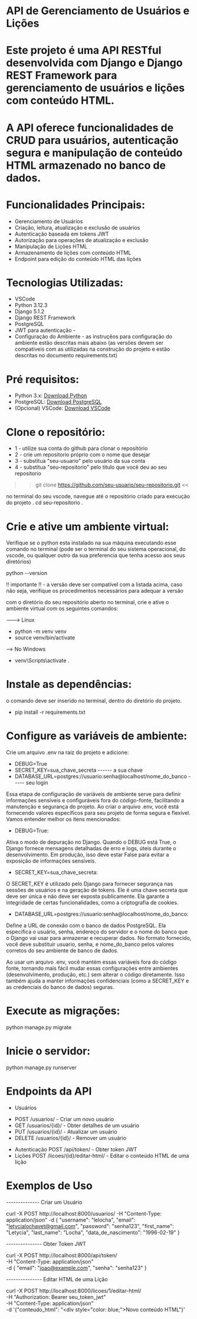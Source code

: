 # API de Gerenciamento de Usuários e Lições


# Este projeto é uma API RESTful desenvolvida com Django e Django REST Framework para gerenciamento de usuários e lições com conteúdo HTML. 
# A API oferece funcionalidades de CRUD para usuários, autenticação segura e manipulação de conteúdo HTML armazenado no banco de dados.

# Funcionalidades Principais:
* Gerenciamento de Usuários
* Criação, leitura, atualização e exclusão de usuários
* Autenticação baseada em tokens JWT
* Autorização para operações de atualização e exclusão
* Manipulação de Lições HTML
* Armazenamento de lições com conteúdo HTML
* Endpoint para edição do conteúdo HTML das lições
  
# Tecnologias Utilizadas:
* VSCode
* Python 3.12.3
* Django 5.1.2
* Django REST Framework
* PostgreSQL
* JWT para autenticação -
* Configuração do Ambiente - as instruçẽos para configuração do ambiente estão descritas mais abaixo
  (as versões devem ser compativeis com as utilizadas na construção do projeto e estão descritas no documento requirements.txt)

# Pré requisitos:

- Python 3.x: [Download Python](https://www.python.org/downloads/)
- PostgreSQL: [Download PostgreSQL](https://www.postgresql.org/download/)
- (Opcional) VSCode: [Download VSCode](https://code.visualstudio.com/download)
  
# Clone o repositório:

- 1 - utilize sua conta do github para clonar o repositório
- 2 - crie um repositorio próprio com o nome que desejar
- 3 - substitua "seu-usuario" pelo usuário da sua conta
- 4 - substitua "seu-repositorio" pelo titulo que você deu ao seu repositorio
>>   git clone https://github.com/seu-usuario/seu-repositorio.git  <<

no terminal do seu vscode, navegue até o repositório criado para execução do projeto
.
cd seu-repositorio
.
# Crie e ative um ambiente virtual:

Verifique se o python esta instalado na sua máquina executando esse comando no terminal (pode ser o terminal do seu sistema operacional, do vscode, ou qualquer outro da sua preferencia que tenha acesso aos seus diretórios)

python --version

!! importante !! - a versão deve ser compatível com a listada acima, caso não seja, verifique os procedimentos necessários para adequar a versão

com o diretório do seu repositório aberto no terminal, crie e ative o ambiente virtual com os seguintes comandos:

---> Linux
 * python -m venv venv
 * source venv/bin/activate
   
--> No Windows
  * venv\Scripts\activate
.
# Instale as dependências:

o comando deve ser inserido no terminal, dentro do diretório do projeto.

* pip install -r requirements.txt

# Configure as variáveis de ambiente:
Crie um arquivo .env na raiz do projeto e adicione:
>>
* DEBUG=True
* SECRET_KEY=sua_chave_secreta   ------ a sua chave
* DATABASE_URL=postgres://usuario:senha@localhost/nome_do_banco   ----- seu login

Essa etapa de configuração de variáveis de ambiente serve para definir informações sensíveis e configuráveis fora do código-fonte, facilitando a manutenção e segurança do projeto. Ao criar o arquivo .env, você está fornecendo valores específicos para seu projeto de forma segura e flexível. Vamos entender melhor os itens mencionados:

* DEBUG=True:

Ativa o modo de depuração no Django. Quando o DEBUG está True, o Django fornece mensagens detalhadas de erro e logs, úteis durante o desenvolvimento. Em produção, isso deve estar False para evitar a exposição de informações sensíveis.


* SECRET_KEY=sua_chave_secreta:

O SECRET_KEY é utilizado pelo Django para fornecer segurança nas sessões de usuários e na geração de tokens. Ele é uma chave secreta que deve ser única e não deve ser exposta publicamente. Ela garante a integridade de certas funcionalidades, como a criptografia de cookies.

  
* DATABASE_URL=postgres://usuario:senha@localhost/nome_do_banco:


Define a URL de conexão com o banco de dados PostgreSQL. Ela especifica o usuário, senha, endereço do servidor e o nome do banco que o Django vai usar para armazenar e recuperar dados. No formato fornecido, você deve substituir usuario, senha, e nome_do_banco pelos valores corretos do seu ambiente de banco de dados.


Ao usar um arquivo .env, você mantém essas variáveis fora do código fonte, tornando mais fácil mudar essas configurações entre ambientes (desenvolvimento, produção, etc.) sem alterar o código diretamente. Isso também ajuda a manter informações confidenciais (como a SECRET_KEY e as credenciais do banco de dados) seguras.

# Execute as migrações:

python manage.py migrate

# Inicie o servidor:

python manage.py runserver

# Endpoints da API
* Usuários
- POST /usuarios/ - Criar um novo usuário
- GET /usuarios/{id}/ - Obter detalhes de um usuário
- PUT /usuarios/{id}/ - Atualizar um usuário
- DELETE /usuarios/{id}/ - Remover um usuário
* Autenticação
POST /api/token/ - Obter token JWT
* Lições
POST /licoes/{id}/editar-html/ - Editar o conteúdo HTML de uma lição

# Exemplos de Uso
--------------  Criar um Usuário

curl -X POST http://localhost:8000/usuarios/ 
     -H "Content-Type: application/json" 
     -d {
    "username": "lelocha",
    "email": "letycialochavet@gmail.com",
    "password": "senha123",
    "first_name": "Letycia",
    "last_name": "Locha",
    "data_de_nascimento": "1996-02-19"
      }

--------------- Obter Token JWT

curl -X POST http://localhost:8000/api/token/ \
     -H "Content-Type: application/json" \
     -d  {
          "email": "joao@example.com", 
          "senha": "senha123"
          }

--------------- Editar HTML de uma Lição

curl -X POST http://localhost:8000/licoes/1/editar-html/ \
     -H "Authorization: Bearer seu_token_jwt" \
     -H "Content-Type: application/json" \
     -d '{"conteudo_html": "<div style=\"color: blue;\">Novo conteúdo HTML</div>"}'
